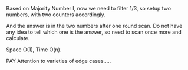 
Based on Majority Number I,  now we need to filter 1/3, so setup two numbers, with two counters accordingly.   

And the answer is in the two numbers after one round scan. Do not have any idea to tell which one is the answer, so need to scan once more and calculate. 

Space O(1), Time O(n).   

PAY Attention to varieties of edge cases.....   

 